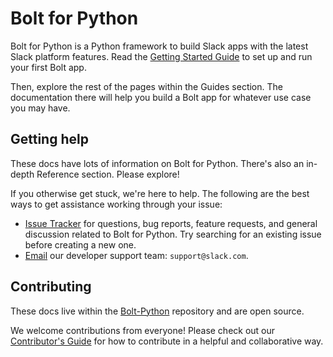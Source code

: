 # Bolt for Python

Bolt for Python is a Python framework to build Slack apps with the latest Slack platform features. Read the [Getting Started Guide](/bolt-python/getting-started) to set up and run your first Bolt app.

Then, explore the rest of the pages within the Guides section. The documentation there will help you build a Bolt app for whatever use case you may have.

## Getting help

These docs have lots of information on Bolt for Python. There's also an in-depth Reference section. Please explore!

If you otherwise get stuck, we're here to help. The following are the best ways to get assistance working through your issue:

* [Issue Tracker](http://github.com/slackapi/bolt-python/issues) for questions, bug reports, feature requests, and general discussion related to Bolt for Python. Try searching for an existing issue before creating a new one.
* [Email](mailto:support@slack.com) our developer support team: `support@slack.com`.

## Contributing

These docs live within the [Bolt-Python](https://github.com/slackapi/bolt-python/) repository and are open source.

We welcome contributions from everyone! Please check out our
[Contributor's Guide](https://github.com/slackapi/bolt-python/blob/main/.github/contributing.md) for how to contribute in a helpful and collaborative way.